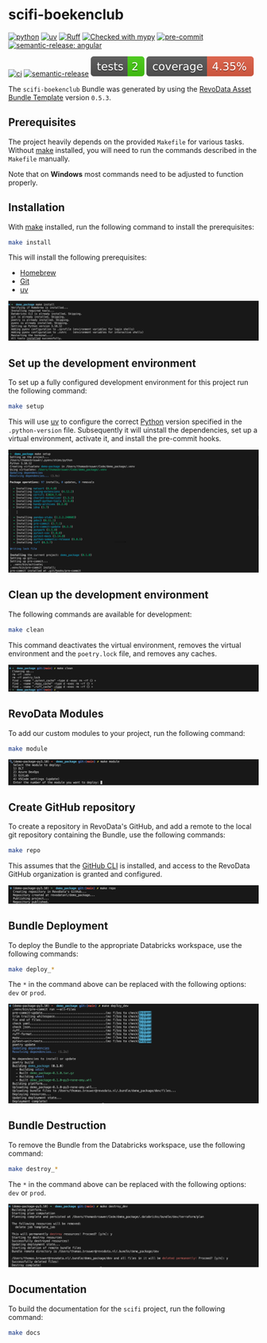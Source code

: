 # scifi-boekenclub

[![python](https://img.shields.io/badge/python-3.12%2B-blue)](https://www.python.org)
[![uv](https://img.shields.io/endpoint?url=https://raw.githubusercontent.com/astral-sh/uv/main/assets/badge/v0.json)](https://github.com/astral-sh/uv)
[![Ruff](https://img.shields.io/endpoint?url=https://raw.githubusercontent.com/astral-sh/ruff/main/assets/badge/v2.json)](https://github.com/astral-sh/ruff)
[![Checked with mypy](http://www.mypy-lang.org/static/mypy_badge.svg)](http://mypy-lang.org/)
[![pre-commit](https://img.shields.io/badge/pre--commit-enabled-brightgreen?logo=pre-commit&logoColor=white)](https://github.com/pre-commit/pre-commit)
[![semantic-release: angular](https://img.shields.io/badge/semantic--release-angular-e10079?logo=semantic-release)](https://github.com/semantic-release/semantic-release)

[![ci](https://github.com/revodatanl/scifi/actions/workflows/ci.yml/badge.svg)](https://github.com/revodatanl/scifi/actions/workflows/ci.yml)
[![semantic-release](https://github.com/revodatanl/scifi/actions/workflows/semantic-release.yml/badge.svg)](https://github.com/revodatanl/scifi/actions/workflows/semantic-release.yml)
[![tests](docs/assets/badge-tests.svg)](docs/tests/coverage/index.html)
[![coverage](docs/assets/badge-coverage.svg)](docs/tests/coverage/index.html)

The `scifi-boekenclub` Bundle was generated by using the [RevoData Asset Bundle Template](https://github.com/revodatanl/revo-asset-bundle-templates) version `0.5.3`.

## Prerequisites

The project heavily depends on the provided `Makefile` for various tasks. Without [make](https://www.gnu.org/software/make) installed, you will need to run the commands described in the `Makefile` manually.

Note that on **Windows** most commands need to be adjusted to function properly.

## Installation

With [make](https://www.gnu.org/software/make) installed, run the following command to install the prerequisites:

```bash
make install
```

This will install the following prerequisites:

- [Homebrew](https://brew.sh)
- [Git](https://git-scm.com)
- [uv](https://github.com/astral-sh/uv)

![make-install](docs/assets/make-install.png)

## Set up the development environment

To set up a fully configured development environment for this project run the following command:

```bash
make setup
```

This will use [uv](https://github.com/astral-sh/uv) to configure the correct [Python](https://www.python.org/) version specified in the `.python-version` file. Subsequently it will uinstall the dependencies, set up a virtual environment, activate it, and install the pre-commit hooks.


![make-setup](docs/assets/make-setup.png)

## Clean up the development environment

The following commands are available for development:

```bash
make clean
```

This command deactivates the virtual environment, removes the virtual environment and the `poetry.lock` file, and removes any caches.

![make-clean](docs/assets/make-clean.png)

## RevoData Modules

To add our custom modules to your project, run the following command:

```bash
make module
```

![make-module](docs/assets/make-module.png)

## Create GitHub repository

To create a repository in RevoData's GitHub, and add a remote to the local git repository containing the Bundle, use the following commands:

```bash
make repo
```

This assumes that the [GitHub CLI](https://cli.github.com) is installed, and access to the RevoData GitHub organization is granted and configured.

![make-repo](docs/assets/make-repo.png)


## Bundle Deployment

To deploy the Bundle to the appropriate Databricks workspace, use the following commands:

```bash
make deploy_*
```

The `*` in the command above can be replaced with the following options: `dev` or `prod`.

![make-deploy_dev](docs/assets/make-deploy_dev.png)

## Bundle Destruction

To remove the Bundle from the Databricks workspace, use the following command:

```bash
make destroy_*
```

The `*` in the command above can be replaced with the following options: `dev` or `prod`.

![make-destroy_dev](docs/assets/make-destroy_dev.png)

## Documentation

To build the documentation for the `scifi` project, run the following command:

```bash
make docs
```
